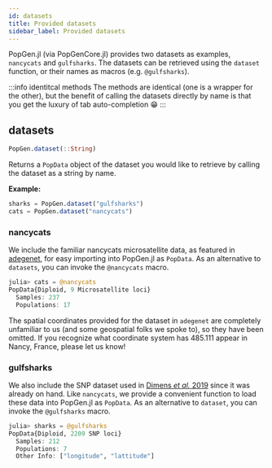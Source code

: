 ```yaml
---
id: datasets
title: Provided datasets
sidebar_label: Provided datasets
---
```


PopGen.jl (via PopGenCore.jl) provides two datasets as examples, `nancycats` and `gulfsharks`. The datasets can be retrieved using the `dataset` function, or their names as macros  (e.g. `@gulfsharks`).

:::info identitcal methods
The methods are identical (one is a wrapper for the other), but the benefit of calling the datasets directly by name is that you get the luxury of tab auto-completion :grin:
:::

## datasets
```julia
PopGen.dataset(::String)
```
Returns a `PopData` object of the dataset you would like to retrieve by calling the dataset as a string by name.

**Example:**
```julia
sharks = PopGen.dataset("gulfsharks")
cats = PopGen.dataset("nancycats")
```
### nancycats

We include the familiar nancycats microsatellite data, as featured in [adegenet](http://adegenet.r-forge.r-project.org), for easy importing into PopGen.jl as `PopData`. As an alternative to `datasets`, you can invoke the `@nancycats` macro.

```julia
julia> cats = @nancycats
PopData{Diploid, 9 Microsatellite loci}
  Samples: 237
  Populations: 17
```

The spatial coordinates provided for the dataset in `adegenet` are completely unfamiliar to us (and some geospatial folks we spoke to), so they have been omitted. If you recognize what coordinate system has 485.111 appear in Nancy, France, please let us know!

### gulfsharks

We also include the SNP dataset used in [Dimens *et al.* 2019](https://link.springer.com/article/10.1007/s00227-019-3533-1) since it was already on hand. Like `nancycats`, we provide a convenient function to load these data into PopGen.jl as `PopData`. As an alternative to `dataset`, you can invoke the `@gulfsharks` macro. 

```julia
julia> sharks = @gulfsharks
PopData{Diploid, 2209 SNP loci}
  Samples: 212
  Populations: 7
  Other Info: ["longitude", "lattitude"]
```

